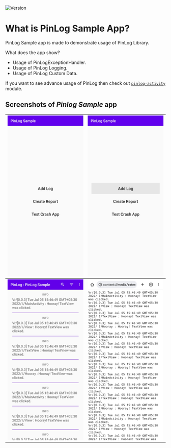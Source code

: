 ![Version](https://img.shields.io/github/v/release/adityabavadekar/PinLog?label=PinLog%20&style=plastic374547970654465636f72653f6c6162656c3d546f617374547970654465636f7265253230267374796c653d706c6173746963)

# What is PinLog Sample App?
PinLog Sample app is made to demonstrate usage of PinLog Library.

What does the app show?
- Usage of PinLogExceptionHandler.
- Usage of PinLog Logging.
- Usage of PinLog Custom Data.

If you want to see advance usage of PinLog then check out [`pinlog-activity`](https://github.com/AdityaBavadekar/PinLog/blob/master/pinlog-activity) module.

## Screenshots of *Pinlog Sample* app

|![](screenshots/PinLog_Sample_01.jpg)|![](screenshots/PinLog_Sample_02.jpg)|
|---|---|
|![](screenshots/PinLog_Sample_03.jpg)|![](screenshots/screenshot_exported_logs_file.jpg)|

